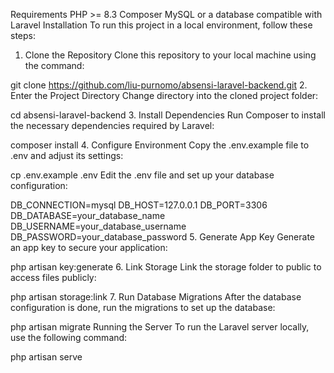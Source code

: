 Requirements
PHP >= 8.3
Composer
MySQL or a database compatible with Laravel
Installation
To run this project in a local environment, follow these steps:

1. Clone the Repository
Clone this repository to your local machine using the command:

git clone https://github.com/liu-purnomo/absensi-laravel-backend.git
2. Enter the Project Directory
Change directory into the cloned project folder:

cd absensi-laravel-backend
3. Install Dependencies
Run Composer to install the necessary dependencies required by Laravel:

composer install
4. Configure Environment
Copy the .env.example file to .env and adjust its settings:

cp .env.example .env
Edit the .env file and set up your database configuration:

DB_CONNECTION=mysql
DB_HOST=127.0.0.1
DB_PORT=3306
DB_DATABASE=your_database_name
DB_USERNAME=your_database_username
DB_PASSWORD=your_database_password
5. Generate App Key
Generate an app key to secure your application:

php artisan key:generate
6. Link Storage
Link the storage folder to public to access files publicly:

php artisan storage:link
7. Run Database Migrations
After the database configuration is done, run the migrations to set up the database:

php artisan migrate
Running the Server
To run the Laravel server locally, use the following command:

php artisan serve
